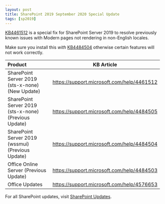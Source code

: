 ```yaml
---
layout: post
title: SharePoint 2019 September 2020 Special Update
tags: [sp2019]
---
```


[KB4461512](https://support.microsoft.com/help/4461512) is a special fix for SharePoint Server 2019 to resolve previously known issues with Modern pages not rendering in non-English locales.

Make sure you install this _with_  [KB4484504](https://support.microsoft.com/help/4484504) otherwise certain features will not work correctly.

|Product | KB Article |
|:--- |--- |
|SharePoint Server 2019 (sts-x-none) (New Update) | <https://support.microsoft.com/help/4461512> |
|SharePoint Server 2019 (sts-x-none) (Previous Update) | <https://support.microsoft.com/help/4484505> |
|SharePoint Server 2019 (wssmui) (Previous Update) | <https://support.microsoft.com/help/4484504> |
|Office Online Server (Previous Update) | <https://support.microsoft.com/help/4484503> |
|Office Updates | <https://support.microsoft.com/help/4576653> |

For all SharePoint updates, visit [SharePoint Updates](https://sharepointupdates.com).